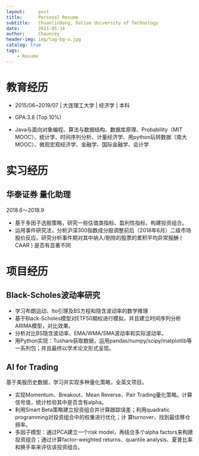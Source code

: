 ```yaml
---
layout:     post
title:      Personal Resume
subtitle:   ChuanlinDong, Dalian University of Technology
date:       2021-05-14
author:     Chauncey
header-img: img/tag-bg-o.jpg
catalog: true
tags:
    - Resume
---
```






# 教育经历

- 2015/06~2019/07 | 大连理工大学 | 经济学 | 本科

- GPA:3.8 (Top 10%)

- Java与面向对象编程、算法与数据结构、数据库原理、Probability（MIT MOOC）、统计学、时间序列分析、计量经济学、用python玩转数据（南大MOOC）、微观宏观经济学、金融学、国际金融学、会计学



# 实习经历

## 华泰证券 量化助理

2018.6～2018.9

- 基于多因子选股策略，研究一些估值类指标、盈利性指标，构建投资组合。
- 运用事件研究法，分析沪深300指数成分股调整前后（2018年6月）二级市场股价反应。研究分析事件期对其中纳入/剔除的股票的累积平均异常报酬 ( CAAR ) 是否有显著不同

# 项目经历

## Black-Scholes波动率研究

- 学习布朗运动、Ito引理及BS方程和隐含波动率的数学推理
- 基于Black-Scholes模型对ETF50期权进行模拟，并且建立时间序列分析ARIMA模型，对比效果。
-  分析对比BS隐含波动率、EMA/WMA/SMA波动率和实际波动率。 
- 用Python实现：Tushare获取数据，运用pandas/numpy/scipy/matplotlib等一系列包；并且最终以学术论文形式呈现。

## AI for Trading

基于美股历史数据，学习并实现多种量化策略，全英文项目。

- 实现Momentum、Breakout、Mean Reverse、Pair Trading量化策略。计算信号值，统计检验其中是否含有alpha。
- 利用Smart Beta策略建立投资组合并计算跟踪误差；利用quadratic programming对投资组合中的权重进行优化；计 算turnover，找到最佳移仓频率。
- 多因子模型：通过PCA建立一个risk model，再结合多个alpha factors来构建投资组合；通过计算factor-weighted returns、quantile analysis、夏普比率和换手率来评估该投资组合。